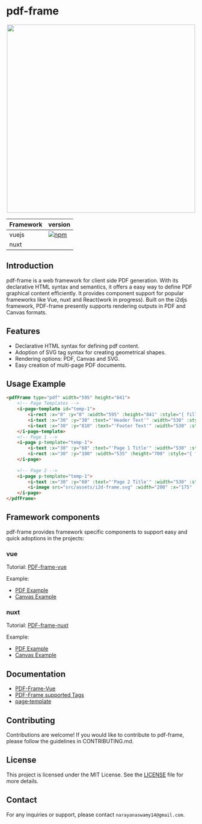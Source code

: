 # pdf-frame


<p align="center">
  <img src="https://github.com/I2Djs/pdf-frame/blob/main/assets/pdf-frame.svg?raw=true" width=500>
</p>

| Framework | version |
| --- | --- |
| vuejs | [![npm](https://img.shields.io/npm/v/@i2d/pdf-frame-vue.svg)](https://www.npmjs.com/package/@i2d/pdf-frame-vue) |
| nuxt |  |

## Introduction

pdf-frame is a web framework for client side PDF generation. With its declarative HTML syntax and semantics, it offers a easy way to define PDF graphical content efficiently. It provides component support for popular frameworks like Vue, nuxt and React(work in progress). Built on the i2djs framework, PDF-frame presently supports rendering outputs in PDF and Canvas formats.

## Features

* Declarative HTML syntax for defining pdf content.
* Adoption of SVG tag syntax for creating geometrical shapes.
* Rendering options: PDF, Canvas and SVG.
* Easy creation of multi-page PDF documents.

## Usage Example
```html
<pdfFrame type="pdf" width="595" height="841">
    <!-- Page Templates -->
    <i-page-template id="temp-1">
        <i-rect :x="0" :y="0" :width="595" :height="841" :style="{ fillStyle:'#ffffff' }"></i-rect>
        <i-text :x="30" :y="30" :text="'Header Text'" :width="530" :style="{font: '15px Arial'}"></i-text>
        <i-text :x="30" :y="810" :text="'Footer Text'" :width="530" :style="{font: '15px Arial'}"></i-text>
    </i-page-template>
    <!-- Page 1 -->
    <i-page p-template="temp-1">
        <i-text :x="30" :y="60" :text="'Page 1 Title'" :width="530" :style="{font: '25px Arial', align: 'center'}"></i-text>
        <i-rect :x="30" :y="100" :width="535" :height="700" :style="{ fillStyle:'#f0f0f0' }"></i-rect>
    </i-page>
    
    <!-- Page 2 -->
    <i-page p-template="temp-1">
        <i-text :x="30" :y="60" :text="'Page 2 Title'" :width="530" :style="{font: '25px Arial', align: 'center'}"></i-text>
        <i-image src="src/assets/i2d-frame.svg" :width="200" :x="175" :y="100"></i-image>
    </i-page> 
</pdfFrame>
```

## Framework components

pdf-frame provides framework specific components to support easy and quick adoptions in the projects:

 ### vue
 
  Tutorial: [PDF-frame-vue](https://github.com/I2Djs/pdf-frame/wiki/pdf%E2%80%90frame%E2%80%90vue)
  
  Example:
  * [PDF Example](https://j8r4lw.csb.app/)
  * [Canvas Example](https://cmynlk.csb.app/)
       
  

  ### nuxt
  Tutorial: [PDF-frame-nuxt](https://github.com/I2Djs/pdf-frame/wiki/pdf%E2%80%90frame%E2%80%90vue)
  
  Example:
  * [PDF Example](https://j8r4lw.csb.app/)
  * [Canvas Example](https://j8r4lw.csb.app/)

## Documentation
* [PDF-Frame-Vue](https://github.com/I2Djs/pdf-frame/wiki/pdf%E2%80%90frame%E2%80%90vue)
* [PDF-Frame supported Tags](https://github.com/I2Djs/pdf-frame/wiki/pdf%E2%80%90frame%E2%80%90vue-tags-syntax)
* [page‐template](https://github.com/I2Djs/pdf-frame/wiki/i%E2%80%90page%E2%80%90template)
  

## Contributing
Contributions are welcome! If you would like to contribute to pdf-frame, please follow the guidelines in CONTRIBUTING.md.

## License
This project is licensed under the MIT License. See the [LICENSE](https://raw.githubusercontent.com/I2Djs/pdf-frame/main/LICENSE) file for more details.

## Contact
For any inquiries or support, please contact `narayanaswamy14@gmail.com`.
